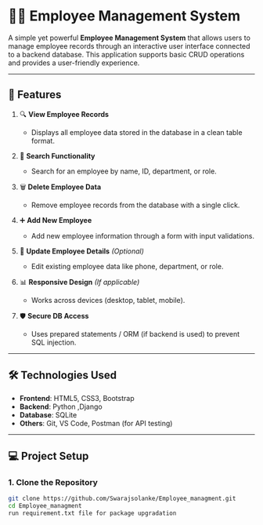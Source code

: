 # 👨‍💼 Employee Management System

A simple yet powerful **Employee Management System** that allows users to manage employee records through an interactive user interface connected to a backend database. This application supports basic CRUD operations and provides a user-friendly experience.

---

## 📌 Features

1. 🔍 **View Employee Records**  
   - Displays all employee data stored in the database in a clean table format.

2. 🔎 **Search Functionality**  
   - Search for an employee by name, ID, department, or role.

3. 🗑️ **Delete Employee Data**  
   - Remove employee records from the database with a single click.

4. ➕ **Add New Employee**  
   - Add new employee information through a form with input validations.

5. 📝 **Update Employee Details** *(Optional)*  
   - Edit existing employee data like phone, department, or role.

6. 📊 **Responsive Design** *(If applicable)*  
   - Works across devices (desktop, tablet, mobile).

7. 🛡️ **Secure DB Access**  
   - Uses prepared statements / ORM (if backend is used) to prevent SQL injection.

---

## 🛠️ Technologies Used



- **Frontend**: HTML5, CSS3,  Bootstrap
- **Backend**: Python ,Django
- **Database**:  SQLite 
- **Others**: Git, VS Code, Postman (for API testing)

---

## 💻 Project Setup

### 1. Clone the Repository
```bash
git clone https://github.com/Swarajsolanke/Employee_managment.git
cd Employee_managment
run requirement.txt file for package upgradation






